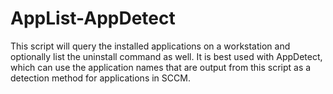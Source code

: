 # AppList-AppDetect
This script will query the installed applications on a workstation and optionally list the uninstall command as well. It is best used with AppDetect, which can use the application names that are output from this script as a detection method for applications in SCCM.
